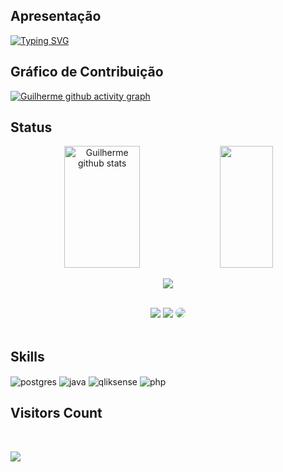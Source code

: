 ## Apresentação

[![Typing SVG](https://readme-typing-svg.herokuapp.com?font=Fira+Code&weight=100&size=30&pause=1000&color=208EFF&center=true&vCenter=true&random=false&width=435&lines=Ol%C3%A1!+Meu+nome+%C3%A9+Guilherme)](https://git.io/typing-svg)

## Gráfico de Contribuição

[![Guilherme github activity graph](https://github-readme-activity-graph.vercel.app/graph?username=GuilhermeLopesCardoso&bg_color=121212&color=ffffff&line=0a74ff&point=a8d9ff&area=true&hide_border=true)](https://github.com/ashutosh00710/github-readme-activity-graph)


## Status
<div align="center">  
  <img width="49%" height="195px" src="https://github-readme-stats.vercel.app/api?username=GuilhermeLopesCardoso&show_icons=true&count_private=true&hide_border=true&title_color=00BFFF&icon_color=00FFFF&text_color=c9d1d9&bg_color=0d1117" alt="Guilherme github stats" /> 
  <img width="41%" height="195px" src="https://github-readme-stats.vercel.app/api/top-langs/?username=GuilhermeLopesCardoso&layout=compact&hide_border=true&title_color=00BFFF&text_color=c9d1d9&bg_color=0d1117" />
</div> 
<p align="center">
  <img src="https://github-profile-trophy.vercel.app/?username=guilhermelopescardoso&theme=nord&row=2&no-bg=true&column=3&margin-w=15&margin-h=15" />
</p>
</br>
<div align="center"> 
<a href="https://instagram.com/gui_lop.car" target="_blank"><img src="https://img.shields.io/badge/-Instagram-%23E4405F?style=for-the-badge&logo=instagram&logoColor=white"></a>
<a href = "mailto:guilhermelopescardoso5@gmail.com"> <img src="https://img.shields.io/badge/-Gmail-%23333?style=for-the-badge&logo=gmail&logoColor=white" target="_blank"></a>
<a href="https://www.linkedin.com/in/guilherme-lopes-cardoso-999260209/" target="_blank"><img src="https://img.shields.io/badge/-LinkedIn-%230077B5?style=for-the-badge&logo=linkedin&logoColor=white" style="border-radius: 30px" target="_blank"></a> 
 </div>
 <br>

## Skills

<div style="display: inline_block">
  <img align="center" alt="postgres" src="https://img.shields.io/badge/postgresql-4169e1?style=for-the-badge&logo=postgresql&logoColor=white" />
  <img align="center" alt="java" src="https://img.shields.io/badge/Java-ED8B00?style=for-the-badge&logo=openjdk&logoColor=white" />
  <img align="center" alt="qliksense" src="https://img.shields.io/badge/qliksense-qliksense?style=for-the-badge&logo=Qlik&color=246625">
  <img align="center" alt="php" src="https://img.shields.io/badge/php-php?style=for-the-badge&logo=PHP&logoColor=ffffff&color=435a8c">


## Visitors Count
</div>

<div align="left">
<br> 
<p align="center"><img align="left" src="https://profile-counter.glitch.me/{GuilhermeLopesCardoso}/count.svg" /></p> 
<br>
</div>

